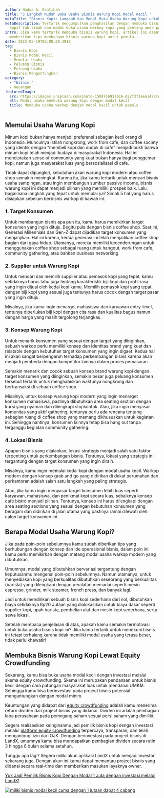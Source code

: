 ```yaml
---
author: Nadya A. Faatihah
title: "5 Langkah Mudah Buka Usaha Bisnis Warung Kopi Modal Kecil "
metaTitle: "Bisnis Kopi: Langkah dan Modal Buka Usaha Warung Kopi untuk Pemula"
metaDescription: Tertarik mengumpulkan penghasilan dengan membuka bisnis warung
  kopi? Yuk simak dan modal buka usaha warung kopi yang penting anda pahami
intro: Jika kamu tertarik membuka bisnis warung kopi, artikel ini dapat
  memberikan tips membangun bisnis warung kopi untuk pemula...
date: 2022-05-19T03:00:29.391Z
tag:
  - Bisnis Kopi
  - Bisnis Modal Kecil
  - Memulai Usaha
  - Peluang Bisnis
  - Peluang Usaha
  - Bisnis Menguntungkan
category:
  - "Bisnis "
  - Keuangan
featuredImage:
  src: https://images.unsplash.com/photo-1508766917616-d22f3f1eea14?crop=entropy&cs=tinysrgb&fm=jpg&ixlib=rb-1.2.1&q=80&raw_url=true&ixid=MnwxMjA3fDB8MHxwaG90by1wYWdlfHx8fGVufDB8fHx8&auto=format&fit=crop&w=870
  alt: Modal usaha membuka warung kopi dengan modal kecil
  title: Membuka usaha warkop dengan modal kecil untuk pemula
---
```

## Memulai Usaha Warung Kopi

Minum kopi bukan hanya menjadi preferensi sebagian kecil orang di Indonesia. Munculnya istilah nongkrong, work from cafe, dan coffee society yang identik dengan “membeli kopi dan duduk di cafe” menjadi bukti bahwa minum kopi telah menjadi budaya di masyarakat Indonesia. Hal ini menciptakan sense of community yang kuat bukan hanya bagi penggemar kopi, namun juga masyarakat luas yang bersosialisasi di cafe. 

Tidak dapat dipungkiri, kebutuhan akan warung kopi modern atau coffee shop semakin meningkat. Karena itu, jika kamu tertarik untuk mencari bisnis usaha sampingan, atau ingin membangun sumber passive income, bisnis warung kopi ini dapat menjadi pilihan yang memiliki prospek baik. Lalu, bagaimana langkah yang tepat untuk memulai ya? Simak 5 hal yang harus disiapkan sebelum berbisnis warkop di bawah ini.

### 1. Target Konsumen

Untuk membangun bisnis apa pun itu, kamu harus memikirkan target konsumen yang ingin dituju. Begitu pula dengan bisnis coffee shop. Saat ini, Generasi Millennials dan Gen-Z dapat dijadikan target konsumen yang menjanjikan. Hal ini karena, kedua generasi ini telah menjadikan coffee shop bagian dari gaya hidup. Utamanya, mereka memiliki kecenderungan untuk menggunakan coffee shop sebagai ruang untuk hangout, work from cafe, community gathering, atau bahkan business networking.

### 2. Supplier untuk Warung Kopi

Untuk mencari dan memilih supplier atau pemasok kopi yang tepat, kamu setidaknya harus tahu juga tentang karakteristik biji kopi dan profil rasa yang ingin dijual oleh kedai kopi kamu. Memilih pemasok kopi yang tepat dengan biji kopi yang sesuai juga tentunya harus cocok dengan target pasar yang ingin dituju.

Misalnya, jika kamu ingin menarget mahasiswa dan karyawan entry-level, tentunya diperlukan biji kopi dengan cita rasa dan kualitas bagus namun dengan harga yang masih tergolong terjangkau.

### 3. Konsep Warung Kopi

Untuk menarik konsumen yang sesuai dengan target yang diinginkan, sebuah warkop perlu memiliki konsep dan identitas brand yang kuat dan relatable dengan kebutuhan target konsumen yang ingin digaet. Kedua hal ini akan sangat berpengaruh terhadap perkembangan bisnis karena akan menjadi pembeda dengan kompetitor lainnya dalam proses pemasaran.

Semakin menarik dan cocok sebuah konsep brand warung kopi dengan target konsumen yang diinginkan, semakin besar juga peluang konsumen tersebut tertarik untuk menghabiskan waktunya nongkrong dan bertransaksi di sebuah coffee shop.

Misalnya, untuk konsep warung kopi modern yang ingin menarget konsumen mahasiswa, pastinya dibutuhkan area seating section dengan kursi yang nyaman dan dilengkapi stopkontak. Atau, jika ingin menyasar komunitas yang aktif gathering, tentunya perlu ada rencana tentang sebagian ruang di coffee shop yang memang dikhususkan untuk kegiatan ini. Sehingga nantinya, konsumen lainnya tetap bisa hang out tanpa terganggu kegiatan community gathering.

### 4. Lokasi Bisnis

Apapun bisnis yang dijalankan, lokasi strategis menjadi salah satu faktor terpenting untuk perkembangan bisnis. Tentunya, lokasi yang strategis ini tergantung dengan target konsumen yang ingin diraih. 

Misalnya, kamu ingin memulai kedai kopi dengan modal usaha kecil. Warkop modern dengan konsep grab and go yang didirikan di dekat perumahan dan perkantoran adalah salah satu langkah yang paling strategis. 

Atau, jika kamu ingin menyasar target konsumen lebih luas seperti karyawan, mahasiswa, dan penikmat kopi secara luas, sebaiknya konsep cafe bistro menjadi pilihan. Tentunya, konsep ini harus dilengkapi dengan area seating sections yang sesuai dengan kebutuhan konsumen yang beragam dan didirikan di jalan utama yang pastinya ramai dilewati oleh calon target konsumen ini.

## Berapa Modal Usaha Warung Kopi?

Jika pada poin-poin sebelumnya kamu sudah diberikan tips yang berhubungan dengan konsep dan ide operasional bisnis, dalam poin ini kamu perlu memikirkan dengan matang modal usaha warkop modern yang dibutuhkan. 

Umumnya, modal yang dibutuhkan bervariasi tergantung dengan keputusanmu mengenai poin-poin sebelumnya. Namun utamanya, untuk menyediakan kopi yang berkualitas dibutuhkan seseorang yang berkualitas (barista) yang dilengkapi dengan peralatan memadai seperti mesin espresso, grinder, milk steamer, french press, dan banyak lagi. 

Jadi untuk mendirikan sebuah bisnis kopi sederhana dari nol, dibutuhkan biaya setidaknya Rp20 Jutaan yang dialokasikan untuk biaya dasar seperti supplier kopi, upah barista, pembelian alat dan mesin kopi sederhana, serta sewa lokasi. 

Setelah membaca penjelasan di atas, apakah kamu semakin termotivasi untuk buka usaha bisnis kopi ini? Jika kamu tertarik untuk menekuni bisnis ini tetapi terhalang karena tidak memiliki modal usaha yang terasa besar, tidak perlu khawatir!

## Membuka Bisnis Warung Kopi Lewat Equity Crowdfunding

Sekarang, kamu bisa buka usaha modal kecil dengan investasi melalui skema equity crowdfunding. Skema ini merupakan pendanaan untuk bisnis kecil dengan cara patungan masyarakat luas untuk mendanai UMKM. Sehingga kamu bisa berinvestasi pada project bisnis potensial menguntungkan dengan modal minim. 

Keuntungan yang didapat dari [equity crowdfunding](https://www.landx.id/) adalah kamu menerima return dividen dari project bisnis yang didanai. Dividen ini adalah pembagian laba perusahaan pada pemegang saham sesuai porsi saham yang dimiliki.

Segera realisasikan keinginanmu jadi pemilik bisnis kopi dengan investasi melalui [platform equity crowdfunding](https://landx.id/) terpercaya, transparan, dan telah mengantongi izin dari OJK. Dengan berinvestasi pada project bisnis di LandX, umumnya kamu bisa mendapatkan pembagian dividen secara rutin 3 hingga 6 bulan selama setahun. 

Tunggu apa lagi? Segera miliki akun aplikasi LandX untuk menjadi investor sekarang juga. Dengan akun ini kamu dapat memantau project bisnis yang didanai secara real-time dan memberikan masukan layaknya owner. 

[Yuk Jadi Pemilik Bisnis Kopi Dengan Modal 1 Juta dengan investasi melalui LandX!](https://landx.id/project/?utm_source=Blog&utm_medium=organic+keyword&utm_campaign=blog&utm_id=Blog)

[![miliki bisnis modal kecil cuma dengan 1 jutaan dapat 4 cabang ](https://accountgram-production.sfo2.cdn.digitaloceanspaces.com/landx_ghost/2021/11/jadi-owner-bisnis-hanya-1-jutaan-dengan-cuan-yang-sangat-menjanjikan.png)](https://landx.id/project/?utm_source=Blog&utm_medium=organic+keyword&utm_campaign=blog&utm_id=Blog)